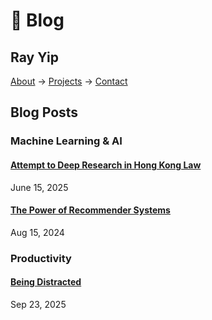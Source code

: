 # 🥬 Blog

## Ray Yip

[About](about) → [Projects](projects) → [Contact](contact)

## Blog Posts

### Machine Learning & AI

#### [Attempt to Deep Research in Hong Kong Law](lawben-search-methodology-part-1)
June 15, 2025

#### [The Power of Recommender Systems](power-of-recommender-system)
Aug 15, 2024


### Productivity

#### [Being Distracted](being-distracted)
Sep 23, 2025


